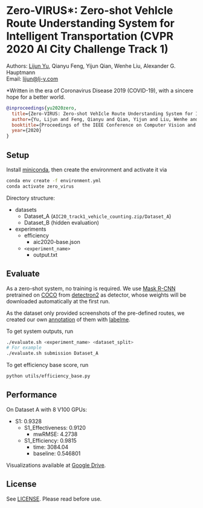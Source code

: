 # Zero-VIRUS*: Zero-shot VehIcle Route Understanding System for Intelligent Transportation (CVPR 2020 AI City Challenge Track 1)

Authors: [Lijun Yu](https://me.lj-y.com), Qianyu Feng, Yijun Qian, Wenhe Liu, Alexander G. Hauptmann \
Email: lijun@lj-y.com

*Written in the era of Coronavirus Disease 2019 (COVID-19), with a sincere hope for a better world.

```bib
@inproceedings{yu2020zero,
  title={Zero-VIRUS: Zero-shot VehIcle Route Understanding System for Intelligent Transportation},
  author={Yu, Lijun and Feng, Qianyu and Qian, Yijun and Liu, Wenhe and Hauptmann, Alexander G.},
  booktitle={Proceedings of the IEEE Conference on Computer Vision and Pattern Recognition Workshops},
  year={2020}
}
```

## Setup

Install [miniconda](https://conda.io/en/latest/miniconda.html), then create the environment and activate it via

```sh
conda env create -f environment.yml
conda activate zero_virus
```

Directory structure:

* datasets
  * Dataset_A (`AIC20_track1_vehicle_counting.zip/Dataset_A`)
  * Dataset_B (hidden evaluation)
* experiments
  * efficiency
    * aic2020-base.json
  * `<experiment_name>`
    * output.txt

## Evaluate

As a zero-shot system, no training is required.
We use [Mask R-CNN](http://openaccess.thecvf.com/content_iccv_2017/html/He_Mask_R-CNN_ICCV_2017_paper.html) pretrained on [COCO](http://cocodataset.org/#home) from [detectron2](https://github.com/facebookresearch/detectron2) as detector, whose weights will be downloaded automatically at the first run.

As the dataset only provided screenshots of the pre-defined routes, we created our own [annotation](monitor/tracks) of them with [labelme](https://github.com/wkentaro/labelme).

To get system outputs, run

```sh
./evaluate.sh <experiment_name> <dataset_split>
# For example
./evaluate.sh submission Dataset_A
```

To get efficiency base score, run

```sh
python utils/efficiency_base.py
```

## Performance

On Dataset A with 8 V100 GPUs:

* S1: 0.9328
  * S1_Effectiveness: 0.9120
    * mwRMSE: 4.2738
  * S1_Efficiency: 0.9815
    * time: 3084.04
    * baseline: 0.546801

Visualizations available at [Google Drive](https://drive.google.com/drive/folders/1s3TPykPa3JTaPOHUVOQF8S4iUi3SduAN?usp=sharing).

## License

See [LICENSE](LICENSE). Please read before use.
